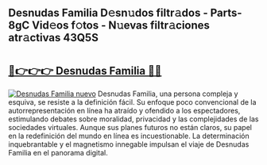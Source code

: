 ## Desnudas Familia D𝚎sn𝚞dos filtr𝚊dos - Parts-8gC Vid𝚎os f𝚘tos - N𝚞evas filtr𝚊ciones atr𝚊ctivas 43Q5S

# <h2><a href="http://mb3nsa5.tromn.icu/?c=Desnudas+Familia">🔗👉👉👉 Desnudas Familia 🔗🔗</a></h2>

[![Desnudas Familia nuevo](https://i.imgur.com/pEAQMta.gif)](http://mb3nsa5.tromn.icu/?c=Desnudas+Familia)
Desnudas Familia, una persona compleja y esquiva, se resiste a la definición fácil. Su enfoque poco convencional de la autorrepresentación en línea ha atraído y ofendido a los espectadores, estimulando debates sobre moralidad, privacidad y las complejidades de las sociedades virtuales. Aunque sus planes futuros no están claros, su papel en la redefinición del mundo en línea es incuestionable. La determinación inquebrantable y el magnetismo innegable impulsan el viaje de Desnudas Familia en el panorama digital.
